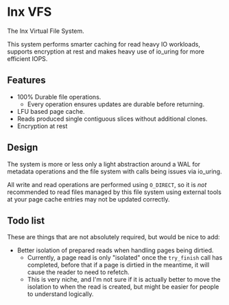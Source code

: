 # lnx VFS

The lnx Virtual File System.

This system performs smarter caching for read heavy IO workloads, supports encryption at rest
and makes heavy use of io_uring for more efficient IOPS.

## Features

- 100% Durable file operations.
    * Every operation ensures updates are durable before returning.
- LFU based page cache.
- Reads produced single contiguous slices without additional clones.
- Encryption at rest

## Design

The system is more or less only a light abstraction around a WAL for metadata operations
and the file system with calls being issues via io_uring.

All write and read operations are performed using `O_DIRECT`, so it is _not_ recommended 
to read files managed by this file system using external tools at your page cache entries may
not be updated correctly.

## Todo list

These are things that are not absolutely required, but would be nice to add:

- Better isolation of prepared reads when handling pages being dirtied.
  * Currently, a page read is only "isolated" once the `try_finish` call has completed, before that
    if a page is dirtied in the meantime, it will cause the reader to need to refetch.
  * This is very niche, and I'm not sure if it is actually better to move the isolation to when the
    read is created, but might be easier for people to understand logically.